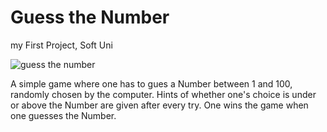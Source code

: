 # Guess the Number
my First Project, Soft Uni 

![guess the number](https://user-images.githubusercontent.com/122853075/213916197-c84d985c-4652-49bf-a1dd-6b4c7a6ad333.jpg)

A simple game where one has to gues a Number between 1 and 100, randomly chosen by the computer.
Hints of whether one's choice is under or above the Number are given after every try.
One wins the game when one guesses the Number.

